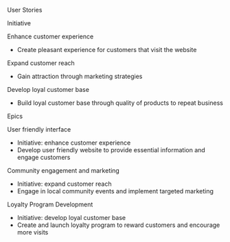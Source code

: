 User Stories 


Initiative

Enhance customer experience
- Create pleasant experience for customers that visit the website

Expand customer reach
- Gain attraction through marketing strategies

Develop loyal customer base
- Build loyal customer base through quality of products to repeat business

Epics

User friendly interface
- Initiative: enhance customer experience
- Develop user friendly website to provide essential information and engage customers

Community engagement and marketing
- Initiative: expand customer reach
- Engage in local community events and implement targeted marketing

Loyalty Program Development
- Initiative: develop loyal customer base
- Create and launch loyalty program to reward customers and encourage more visits
